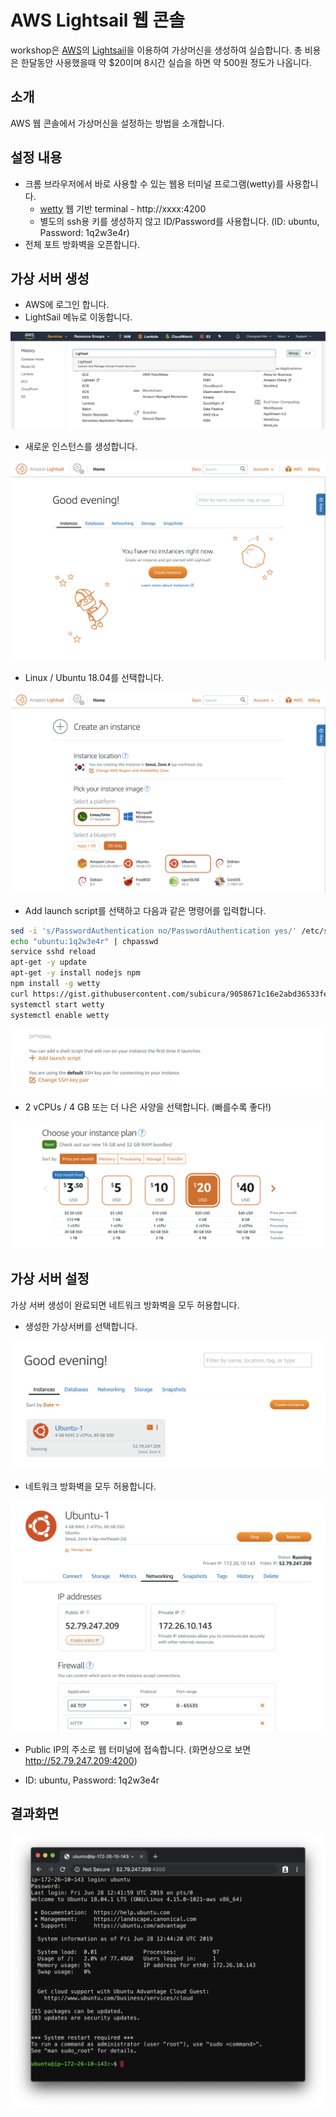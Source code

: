 # AWS Lightsail 웹 콘솔

workshop은 [AWS](https://aws.amazon.com/)의 [Lightsail](https://lightsail.aws.amazon.com/)을 이용하여 가상머신을 생성하여 실습합니다.
총 비용은 한달동안 사용했을때 약 $20이며 8시간 실습을 하면 약 500원 정도가 나옵니다.

## 소개

AWS 웹 콘솔에서 가상머신을 설정하는 방법을 소개합니다.

## 설정 내용

- 크롬 브라우저에서 바로 사용할 수 있는 웹용 터미널 프로그램(wetty)를 사용합니다.
  - [wetty](https://github.com/krishnasrinivas/wetty) 웹 기반 terminal - http://xxxx:4200
  - 별도의 ssh용 키를 생성하지 않고 ID/Password를 사용합니다. (ID: ubuntu, Password: 1q2w3e4r)
- 전체 포트 방화벽을 오픈합니다.

## 가상 서버 생성

- AWS에 로그인 합니다.
- LightSail 메뉴로 이동합니다.

![Lightsail](./imgs/0_lightsail.png)

- 새로운 인스턴스를 생성합니다.

![Create Instance](./imgs/1_create_instance.png)

- Linux / Ubuntu 18.04를 선택합니다.

![Linux Ubuntu](./imgs/2_linux_ubuntu.png)

- Add launch script를 선택하고 다음과 같은 명령어를 입력합니다.

```sh
sed -i 's/PasswordAuthentication no/PasswordAuthentication yes/' /etc/ssh/sshd_config
echo "ubuntu:1q2w3e4r" | chpasswd
service sshd reload
apt-get -y update
apt-get -y install nodejs npm
npm install -g wetty
curl https://gist.githubusercontent.com/subicura/9058671c16e2abd36533fea2798886b0/raw/7f097962188d8e1a90fac1e8383e6087b1898a2a/wetty.service -o /lib/systemd/system/wetty.service
systemctl start wetty
systemctl enable wetty
```

![Launch Script](./imgs/3_add_launch_script.png)

- 2 vCPUs / 4 GB 또는 더 나은 사양을 선택합니다. (빠를수록 좋다!)

![Instance Plan](./imgs/4_instance_plan.png)

## 가상 서버 설정

가상 서버 생성이 완료되면 네트워크 방화벽을 모두 허용합니다.

- 생성한 가상서버를 선택합니다.

![Instance List](./imgs/5_list.png)

- 네트워크 방화벽을 모두 허용합니다.

![Firewall](./imgs/6_firewall.png)

- Public IP의 주소로 웹 터미널에 접속합니다. (화면상으로 보면 http://52.79.247.209:4200)

- ID: ubuntu, Password: 1q2w3e4r

## 결과화면

![Terminal](./imgs/7_terminal.png)
